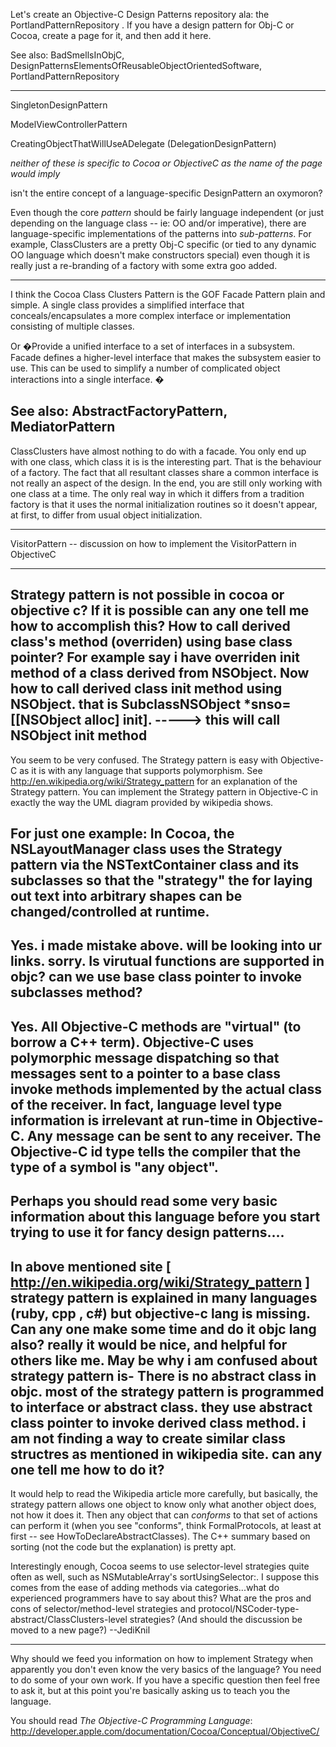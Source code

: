 Let's create an Objective-C Design Patterns repository ala: the PortlandPatternRepository .  If you have a design pattern for Obj-C or Cocoa, create a page for it, and then add it here.

See also: BadSmellsInObjC, DesignPatternsElementsOfReusableObjectOrientedSoftware, PortlandPatternRepository

----

SingletonDesignPattern

ModelViewControllerPattern

CreatingObjectThatWillUseADelegate (DelegationDesignPattern)

*neither of these is specific to Cocoa or ObjectiveC as the name of the page would imply*

isn't the entire concept of a language-specific DesignPattern an oxymoron?

Even though the core *pattern* should be fairly language independent (or just depending on the language class -- ie:  OO and/or imperative), there are language-specific implementations of the patterns into *sub-patterns*.  For example, ClassClusters are a pretty Obj-C specific (or tied to any dynamic OO language which doesn't make constructors special) even though it is really just a re-branding of a factory with some extra goo added.

----
I think the Cocoa Class Clusters Pattern is the GOF Facade Pattern plain and simple.  A single class provides a simplified interface that conceals/encapsulates a more complex interface or implementation consisting of multiple classes.

Or �Provide a unified interface to a set of interfaces in a subsystem. Facade defines a higher-level interface that makes the subsystem easier to use. This can be used to simplify a number of complicated object interactions into a single interface. �

See also: AbstractFactoryPattern, MediatorPattern
----

ClassClusters have almost nothing to do with a facade.  You only end up with one class, which class it is is the interesting part.  That is the behaviour of a factory.  The fact that all resultant classes share a common interface is not really an aspect of the design.  In the end, you are still only working with one class at a time.  The only real way in which it differs from a tradition factory is that it uses the normal initialization routines so it doesn't appear, at first, to differ from usual object initialization.

----

VisitorPattern -- discussion on how to implement the VisitorPattern in ObjectiveC

----
Strategy pattern is not possible in cocoa or objective c? If it is possible can any one tell me how to accomplish this? How to call derived class's method (overriden) using base class pointer? For example say i have overriden init method of a class derived from NSObject. Now how to call derived class init method using NSObject. that is   SubclassNSObject *snso= [[NSObject alloc] init]. -----> this will call NSObject init method
----
You seem to be very confused.  The Strategy pattern is easy with Objective-C as it is with any language that supports polymorphism.  See http://en.wikipedia.org/wiki/Strategy_pattern for an explanation of the Strategy pattern.  You can implement the Strategy pattern in Objective-C in exactly the way the UML diagram provided by wikipedia shows.

For just one example: In Cocoa, the NSLayoutManager class uses the Strategy pattern via the NSTextContainer class and its subclasses so that the "strategy" the for laying out text into arbitrary shapes can be changed/controlled at runtime.
----
Yes. i made mistake above. will be looking into ur links. sorry. Is virutual functions are supported in objc? can we use base class pointer to invoke subclasses method? 
----
Yes.  All Objective-C methods are "virtual" (to borrow a C++ term).  Objective-C uses polymorphic message dispatching so that messages sent to a pointer to a base class invoke methods implemented by the actual class of the receiver.  In fact, language level type information is irrelevant at run-time in Objective-C.  Any message can be sent to any receiver.  The Objective-C id type tells the compiler that the type of a symbol is "any object". 
----
Perhaps you should read some very basic information about this language before you start trying to use it for fancy design patterns....
----
In above mentioned site [ http://en.wikipedia.org/wiki/Strategy_pattern ] strategy pattern is explained in many languages (ruby, cpp , c#) but objective-c lang is missing. Can any one make some time and do it objc lang also? really it would be nice, and helpful for others like me. May be why i am confused about strategy pattern is- There is no abstract class in objc. most of the strategy pattern is programmed to interface or abstract class. they use abstract class pointer to invoke derived class method. i am not finding a way to create similar class structres as mentioned in wikipedia site. can any one tell me how to do it?
----
It would help to read the Wikipedia article more carefully, but basically, the strategy pattern allows one object to know only what another object does, not how it does it. Then any object that can *conforms* to that set of actions can perform it (when you see "conforms", think FormalProtocols, at least at first -- see HowToDeclareAbstractClasses). The C++ summary based on sorting (not the code but the explanation) is pretty apt.

Interestingly enough, Cocoa seems to use selector-level strategies quite often as well, such as NSMutableArray's     sortUsingSelector:. I suppose this comes from the ease of adding methods via categories...what do experienced programmers have to say about this? What are the pros and cons of selector/method-level strategies and protocol/NSCoder-type-abstract/ClassClusters-level strategies? (And should the discussion be moved to a new page?) --JediKnil

----
Why should we feed you information on how to implement Strategy when apparently you don't even know the very basics of the language? You need to do some of your own work. If you have a specific question then feel free to ask it, but at this point you're basically asking us to teach you the language.

You should read *The Objective-C Programming Language*: http://developer.apple.com/documentation/Cocoa/Conceptual/ObjectiveC/
